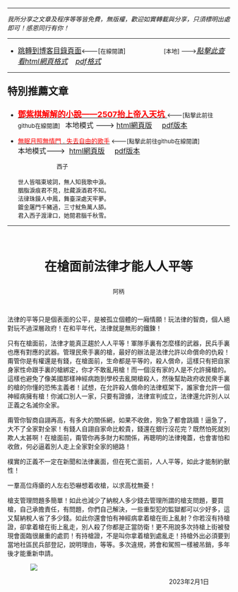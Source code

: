 ***
*我所分享之文章及程序等等皆免費，無版權，歡迎如實轉載與分享，只須標明出處即可！感恩同行有你！* 
****
- [<font size=3>跳轉到博客目錄頁面</font>](../../tableOfContent.md)<---[<font size=2>在線閱讀</font>]&nbsp;&nbsp; &nbsp; &nbsp; &nbsp; &nbsp; &nbsp; &nbsp; &nbsp; &nbsp;&nbsp; &nbsp;  <font size=2> [本地] ---></font><font size=3>[*_點擊此查看html網頁格式_*](../../tableOfContent.html)&nbsp; &nbsp; [*_pdf格式_*](../../tableOfContent.md.pdf)</font>
****

### <p style="font-size: 23px; font-weight:900;">特別推薦文章</p>

- [<font size=4 color=red>**鄧紫棋解解的小說——2507抬上帝入天坑** </font>](https://github.com/brianwchh/worldofheart/blob/main/md_and_html/鄧紫棋解解的小說——2507抬上帝入天坑.md)<font size=2><---[點擊此前往github在線閱讀]</font>&nbsp;&nbsp;  <font size=3>本地模式 --->&nbsp;[html網頁版](../../md_and_html/鄧紫棋解解的小說——2507抬上帝入天坑.html) &nbsp;&nbsp;&nbsp; [pdf版本](../../md_and_html/鄧紫棋解解的小說——2507抬上帝入天坑.md.pdf) </font>  

- [<font color=red>無眠月照無情門 . 失去自由的歌手</font>](https://github.com/brianwchh/worldofheart/blob/main/md_and_html/%E7%84%A1%E7%9C%A0%E6%9C%88%E7%85%A7%E7%84%A1%E6%83%85%E9%96%80.md)<font size=2> <---[點擊此前往github在線閱讀]</font> &nbsp;&nbsp;&nbsp;&nbsp;&nbsp;&nbsp;&nbsp;&nbsp;&nbsp;&nbsp;&nbsp;&nbsp;&nbsp;&nbsp;&nbsp; <font size=3>本地模式---> &nbsp;[html網頁版](../../md_and_html/無眠月照無情門.html) &nbsp;&nbsp;&nbsp; [pdf版本](../../md_and_html/無眠月照無情門.md.pdf) </font>

    <p><font size=2>&nbsp; &nbsp; &nbsp; &nbsp; &nbsp; &nbsp; &nbsp; &nbsp; &nbsp; &nbsp; &nbsp; &nbsp; 西子</br></br>世人皆唱東坡詞，無人知我歌中淚。</br>胭脂淚痕君不見，肚藏淚酒君不知。</br>法律珠鍊人中鳳，舞臺深處天牢夢。</br>鍍金屠門千豬過，三寸魷魚萬人舔。</br>君入西子渡津口，她閱君腦千秋雪。</font></p>
    

****


</br>

# <p align="center"  >在槍面前法律才能人人平等</p> 

<p align="center" style="font-size: small;">阿柄</p>

</br>


法律的平等只是個表面的公平，是被孤立個體的一廂情願！玩法律的智商，個人絕對玩不過深層政府！在和平年代，法律就是無形的鐵鍊！   

只有在槍面前，法律才能真正趨於人人平等！軍隊手裏有怎麼樣的武器，民兵手裏也應有對應的武器。管理民衆手裏的槍，最好的辦法是法律允許以命償命的仇殺！甭管你是有權還是有錢，在槍面前，生命都是平等的，殺人償命，這樣只有把自家身家性命跟手裏的槍綁定，你才不敢亂用槍！而一個沒有家的人是不允許擁槍的。這樣也避免了像美國那樣神經病跑到學校去亂開槍殺人，然後幫助政府收民衆手裏的槍的你懂的恐怖主義者！試想，在允許殺人償命的法律框架下，誰家會允許一個神經病擁有槍！你滅口別人一家，只要有證據，法律宣判成立，法律還允許別人以正義之名滅你全家。

甭管你智商自詡再高，有多大的關係網，如果不收斂，狗急了都會跳牆！逼急了，大不了全家對全家！有錢人自詡自家命比較貴，錢還在銀行沒花完？既然怕死就別欺人太甚啊！在槍面前，甭管你再多財力和關係，再聰明的法律掩蓋，也會害怕和收斂，何必逼着別人走上全家對全家的絕路！   

樸實的正義不一定在新聞和法律裏面，但在死亡面前，人人平等，如此才能制約獸性！    

一羣高位痔瘡的人左右恐嚇想着收槍，以求高枕無憂！

槍支管理問題多簡單！如此也減少了納稅人多少錢去管理所謂的槍支問題，要買槍，自己承擔責任，有問題，你們自己解決，一些重型犯的監獄都可以少好多，這又幫納稅人省了多少錢。如此你還會怕有神經病拿着槍在街上亂射？你若沒有持槍證，卻拿着槍在街上亂走，別人殺了你都是正當防衛！更不用說多次持槍上街被發現會面臨很嚴重的處罰！有持槍證，不是叫你拿着槍到處亂走！持槍外出必須要到當地社區民兵部登記，說明理由，等等。多次違規，將會和駕照一樣被吊銷，多年後才能重新申請。  



<!-- image area, flex to make it center,it may not work for github, for html and pdf rendering only -->
<div align="center" style="page-break-inside: avoid; margin-top:1px; margin-bottom:1px;"> <!-- pictureWrapper_div add this only to make the bendan github understand -->
  <div class="ImageWrapperFlex" >
   <div class="FlexSide"  ></div>
   <image class="FlexImage"   src='./images/大學.jpg'/>
   <div class="FlexSide" ></div>
  </div>
  <p align="center" style="margin:0px;">   </p> 
</div> <!-- end pictureWrapper_div -->

<p align="right"> 2023年2月1日 &nbsp;&nbsp;&nbsp;&nbsp;&nbsp;&nbsp;&nbsp;&nbsp;&nbsp;&nbsp;&nbsp; </p>
</div>





</br>
</br>

<style>

.ImageWrapperFlex {
    display: flex; 
    flex-direction: row; 
    margin-top: 1px; 
    margin-bottom: 1px;

    width: 100% ;
}

.FlexSide {
    flex-basis: 0px ;
    flex:1;

}



/* large device screen 設置熒幕顯示圖片大小（電腦等大型屏幕）*/
@media only screen and (min-width: 600px) {

    .FlexImage {
        flex-basis: 400px ;
        flex:0;    
        height:auto; 
        max-width: 400px;
        min-width: 400px;
     
    }

}

 /* small device screen 設置熒幕顯示圖片大小（平板手機等屏幕）*/
@media only screen and (max-width: 600px) {
    
    .FlexImage {
        flex-basis: 400px ;
        flex:1;
        height:auto; 
     
    }

}

/* style for print !important 設置打印圖片大小*/
@media print {

    .FlexImage {
        flex-basis: 300px ;
        flex:0;    
        height:auto; 
        max-width: 300px;
        min-width: 300px;
     
    }
}

</style>


<!-- 共用的css -->
<!-- <head>
    <link rel="stylesheet" href="../common_css/common_style.css">
</head> -->




